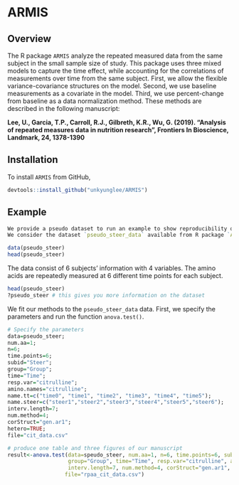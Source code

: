 ARMIS
================

## Overview

The R package `ARMIS` analyze the repeated measured data from the same
subject in the small sample size of study. This package uses three mixed
models to capture the time effect, while accounting for the correlations
of measurements over time from the same subject. First, we allow the
flexible variance-covariance structures on the model. Second, we use
baseline measurements as a covariate in the model. Third, we use
percent-change from baseline as a data normalization method. These
methods are described in the following manuscript:

**Lee, U., Garcia, T.P., Carroll, R.J., Gilbreth, K.R., Wu, G. (2019).
“Analysis of repeated measures data in nutrition research”, Frontiers
In Bioscience, Landmark, 24, 1378-1390**

## Installation

To install `ARMIS` from GitHub,

``` r
devtools::install_github("unkyunglee/ARMIS")
```

## Example

``` r
We provide a pseudo dataset to run an example to show reproducibility of our methods in the manuscript. 
We consider the dataset `pseudo_steer_data` available from R package `ARMIS`. 

data(pseudo_steer)
head(pseudo_steer)
```

The data consist of 6 subjects’ information with 4 variables. The amino
acids are repeatedly measured at 6 different time points for each
subject.

``` r
head(pseudo_steer)
?pseudo_steer # this gives you more information on the dataset
```

We fit our methods to the `pseudo_steer_data` data. First, we specify
the parameters and run the function `anova.test()`.

``` r
# Specify the parameters
data=pseudo_steer;
num.aa=1; 
n=6; 
time.points=6;
subid="Steer";
group="Group"; 
time="Time"; 
resp.var="citrulline"; 
amino.names="citrulline";
name.tt=c("time0", "time1", "time2", "time3", "time4", "time5");
name.steer=c("steer1","steer2","steer3","steer4","steer5","steer6");
interv.length=7; 
num.method=4; 
corStruct="gen.ar1"; 
hetero=TRUE;
file="cit_data.csv"

# produce one table and three figures of our manuscript
result<-anova.test(data=speudo_steer, num.aa=1, n=6, time.points=6, subid="Steer",
                   group="Group", time="Time", resp.var="citrulline", amino.names="citrulline",
                   interv.length=7, num.method=4, corStruct="gen.ar1", hetero=TRUE,
                  file="rpaa_cit_data.csv")
```
